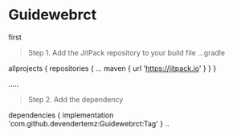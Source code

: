 # Guidewebrct
first

>Step 1. Add the JitPack repository to your build file
...gradle

allprojects {
		repositories {
			...
			maven { url 'https://jitpack.io' }
		}
	}

.....

>Step 2. Add the dependency

dependencies {
	        implementation 'com.github.devendertemz:Guidewebrct:Tag'
	}
  ..
